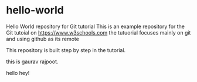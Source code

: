 # hello-world
Hello World repository for Git tutorial
This is an example repository for the Git tutoial on https://www.w3schools.com
the tutuorial focuses mainly on git and using github as its remote

This repository is built step by step in the tutorial.

this is gaurav rajpoot.

hello hey!
